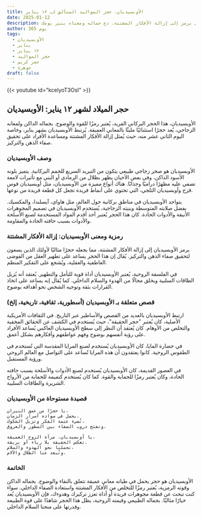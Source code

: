 ```yaml
---
title: الأوبسيديان، حجر المواليد المتألق لـ ١٢ يناير
date: 2025-01-12
description: اشعر بأهمية الأوبسيديان، حجر المواليد لـ ١٢ يناير الذي يرمز إلى إزالة الأفكار المشتتة. دع جماله ومعناه ينير يومك.
author: 365 يوم
tags:
  - الأوبسيديان
  - يناير
  - ١٢ يناير
  - حجر المواليد
  - حجر كريم
  - جوهرة
draft: false
---
```


{{< youtube id="kcelyoT3OsI" >}}

## حجر الميلاد لشهر ١٢ يناير: الأوبسيديان

الأوبسيديان، هذا الحجر البركاني الفريد، يُعتبر رمزًا للقوة والوضوح. بجماله الداكن ولمعانه الزجاجي، يُعد حجرًا استثنائيًا مليئًا بالمعاني العميقة. يُرتبط الأوبسيديان بشهر يناير، وخاصة اليوم الثاني عشر منه، حيث يُمثل إزالة الأفكار المشتتة ومساعدة الأفراد على تحقيق صفاء الذهن والتركيز.

### وصف الأوبسيديان

الأوبسيديان هو صخر زجاجي طبيعي يتكون من التبريد السريع للحمم البركانية. يتميز بلونه الأسود الداكن، وفي بعض الأحيان يظهر بظلال من الرمادي أو البني مع تأثيرات لامعة تضفي عليه مظهرًا دراميًا وجذابًا. هناك أنواع مميزة من الأوبسيديان، مثل أوبسيديان قوس قزح وأوبسيديان الثلجي، التي تحتوي على أنماط فريدة تجعل كل قطعة فريدة من نوعها.

يتواجد الأوبسيديان في مناطق بركانية حول العالم، مثل هاواي، آيسلندا، والمكسيك. بفضل صلابته المتوسطة وبنيته الزجاجية، يُستخدم الأوبسيديان في تصميم المجوهرات الأنيقة والأدوات الحادة. كان هذا الحجر يُعتبر أحد أقدم المواد المستخدمة لصنع الأسلحة والأدوات بسبب حافته الحادة والمقاومة.

### رمزية ومعنى الأوبسيديان: إزالة الأفكار المشتتة

يرمز الأوبسيديان إلى إزالة الأفكار المشتتة، مما يجعله حجرًا مثاليًا لأولئك الذين يسعون لتحقيق صفاء الذهن والتركيز. يُقال إن هذا الحجر يساعد على تطهير العقل من الفوضى العاطفية والعقلية، ويُشجع على التفكير المنظم.

في الفلسفة الروحية، يُعتبر الأوبسيديان أداة قوية للتأمل والتطهير. يُعتقد أنه يُزيل الطاقات السلبية ويخلق مجالًا من الهدوء والسلام الداخلي. كما يُقال إنه يساعد على اتخاذ القرارات بثقة وتوجيه الشخص نحو أهدافه بوضوح.

### قصص متعلقة بـ الأوبسيديان (أسطورية، ثقافية، تاريخية، إلخ)

ارتبط الأوبسيديان بالعديد من القصص والأساطير عبر التاريخ. في الثقافات الأمريكية الأصلية، كان يُعتبر "حجر الحقيقة"، حيث يُستخدم في الكشف عن الحقائق المخفية والتخلص من الأوهام. كان يُعتقد أن النظر إلى سطح الأوبسيديان العاكس يُساعد الأفراد على رؤية أنفسهم بوضوح وفهم عواطفهم وأفكارهم بشكل أعمق.

في حضارة المايا، كان الأوبسيديان يُستخدم لصنع المرايا المقدسة التي تُستخدم في الطقوس الروحية. كانوا يعتقدون أن هذه المرايا تُساعد على التواصل مع العالم الروحي ورؤية المستقبل.

في العصور القديمة، كان الأوبسيديان يُستخدم لصنع الأدوات والأسلحة بسبب حافته الحادة، وكان يُعتبر رمزًا للحماية والقوة. كما كان يُستخدم كتميمة للحماية من الأرواح الشريرة والطاقات السلبية.

### قصيدة مستوحاة من الأوبسيديان

```
يا حجرًا من عمق النيران،
يحمل في سواده أسرار الزمان.
تُضيء عتمة الفكر وتزيل الشكوك،
وتفتح دروب الصفاء بين السطور والعروق.

يا أوبسيديان، مرآة الروح العميقة،
تعكس الحقيقة بلا رياء أو بريقة.
تحملنا نحو الهدوء والسلام،
وتُبعد عنا الظلال والآلام.
```

### الخاتمة

الأوبسيديان هو حجر يحمل في طياته معاني عميقة تتعلق بالنقاء والوضوح. بجماله الداكن وقوته الرمزية، يُعتبر رمزًا للتخلص من الأفكار المشتتة واستعادة الصفاء الداخلي. سواء كنت تبحث عن قطعة مجوهرات فريدة أو أداة تعزز تركيزك وهدوءك، فإن الأوبسيديان يُعد خيارًا مثاليًا. بجماله الطبيعي وقيمته الروحية، يظل هذا الحجر شاهدًا على قوة الطبيعة وقدرتها على منحنا السلام الداخلي.